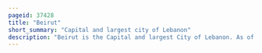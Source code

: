 ```yaml
---
pageid: 37428
title: "Beirut"
short_summary: "Capital and largest city of Lebanon"
description: "Beirut is the Capital and largest City of Lebanon. As of 2014, Greater Beirut has a population of 2. 5 million, which makes it the third-largest City in the Levant Region and the Thirteenth-Largest in the arab World. The City is located on a Peninsula at the Midpoint of the mediterranean Coastline of Lebanon. Beirut has been inhabited for more than 5,000 years, making it one of the oldest cities in the world."
---
```

